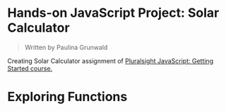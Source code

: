 # Hands-on JavaScript Project: Solar Calculator
> Written by Paulina Grunwald

Creating Solar Calculator assignment of [Pluralsight JavaScript: Getting Started course.](https://app.pluralsight.com/library/courses/javascript-project-solar-calculator/table-of-contents)



# Exploring Functions
